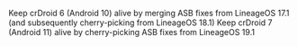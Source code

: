 Keep crDroid 6 (Android 10) alive by merging ASB fixes from LineageOS 17.1 (and subsequently cherry-picking from LineageOS 18.1)
Keep crDroid 7 (Android 11) alive by cherry-picking ASB fixes from LineageOS 19.1
